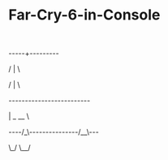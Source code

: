 # Far-Cry-6-in-Console
 <br>

<p>   -----+---------</p>
<p>  /     |         \</p>
<p> /      |          \  </p>
<p> ------------------------- </p>
<p>|    _                 __  \</p>
<p>----/_\---------------/__\---</p>
<p>   \_/               \__/</p>
</br>
